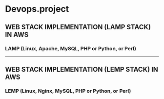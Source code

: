 # Devops.project
## WEB STACK IMPLEMENTATION (LAMP STACK) IN AWS
### 	LAMP (Linux, Apache, MySQL, PHP or Python, or Perl)
------------------------------------------------------------------------------------------------

## WEB STACK IMPLEMENTATION (LEMP STACK) IN AWS
 ### LEMP (Linux, Nginx, MySQL, PHP or Python, or Perl)

